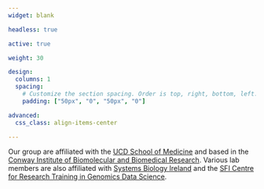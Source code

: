 ```yaml
---
widget: blank

headless: true

active: true

weight: 30

design:
  columns: 1
  spacing:
    # Customize the section spacing. Order is top, right, bottom, left.
    padding: ["50px", "0", "50px", "0"]

advanced:
  css_class: align-items-center

---
```


Our group are affiliated with the [UCD School of Medicine](https://www.ucd.ie/medicine/) and based in the [Conway Institute of Biomolecular and Biomedical Research](https://www.ucd.ie/conway/). Various lab members are also affiliated with [Systems Biology Ireland](https://www.ucd.ie/sbi/) and the [SFI Centre for Research Training in Genomics Data Science](https://genomicsdatascience.ie).